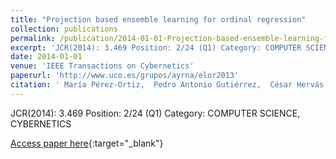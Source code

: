 ```yaml
---
title: "Projection based ensemble learning for ordinal regression"
collection: publications
permalink: /publication/2014-01-01-Projection-based-ensemble-learning-for-ordinal-regression
excerpt: 'JCR(2014): 3.469 Position: 2/24 (Q1) Category: COMPUTER SCIENCE, CYBERNETICS'
date: 2014-01-01
venue: 'IEEE Transactions on Cybernetics'
paperurl: 'http://www.uco.es/grupos/ayrna/elor2013'
citation: ' María Pérez-Ortiz,  Pedro Antonio Gutiérrez,  César Hervás-Martínez, &quot;Projection based ensemble learning for ordinal regression.&quot; IEEE Transactions on Cybernetics, Vol.44(5), 2014, pp.681--694.'
---
```

JCR(2014): 3.469 Position: 2/24 (Q1) Category: COMPUTER SCIENCE, CYBERNETICS

[Access paper here](http://www.uco.es/grupos/ayrna/elor2013){:target="_blank"}
